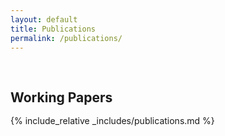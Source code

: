 ```yaml
---
layout: default
title: Publications
permalink: /publications/
---
```


<h1 id="Working Papers"></h1>

<h2 style="margin: 60px 0px -15px;">Working Papers</h2>
<br>

{% include_relative _includes/publications.md %}
